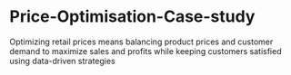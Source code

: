 # Price-Optimisation-Case-study
 Optimizing retail prices means balancing product prices and customer demand to maximize sales and profits while keeping customers satisfied using data-driven strategies
